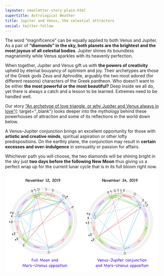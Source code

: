 ```yaml
---
layouter: newsletter-story-plain.html
supertitle: Astrological Weather
title: Jupiter and Venus, the celestial attractors
social: twitter-follow
---
```


The word “magnificence” can be equally applied to both Venus and Jupiter. As a pair of **“diamonds” in the sky, both planets are the brightest and the most joyous of all celestial bodies**. Jupiter shines its boundless magnanimity while Venus sparkles with its heavenly perfection.

When together, Jupiter and Venus gift us with **the powers of creativity** upheld by eternal bouyancy of optimism and joy. Their archetypes are those of the Greek gods Zeus and Aphrodite, arguably the two most adored (for different reasons) characters of the Greek pantheon. Who doesn’t want to be either **the most powerful or the most beautiful?** Deep inside we all do, yet there is always a catch and a lesson to be learned. Extremes need to be handled well.

Our story [“An archetype of love triangle, or why Jupiter and Venus always in love”](/posts/astrology/interpretation/2019/01/28/love-triangle-of-jupiter-venus.html){: target="_blank"} looks deeper into the mythology behind these powerhouses of attraction and some of its reflections in the world down below.

A Venus–Jupiter conjunction brings an excellent opportunity for those with **artistic and creative minds**, spiritual aspiration or other lofty predispositions. On the earthly plane, the conjunction may result in **certain excesses and over-indulgence** in sensuality or passion for affairs.

Whichever path you will choose, the two diamonds will be shining bright in the sky just **two days before the following New Moon** thus giving us a perfect wrap up for the current lunar cycle that is in its full bloom right now.

<img loading="lazy" class="inline border" src="/images/newsletters/tn-chart-2019-11-12.png" alt="Astrological charts for November 2019 lunation with the Full Moon phase, Venus–Jupiter conjunction and Mars–Uranus opposition">


